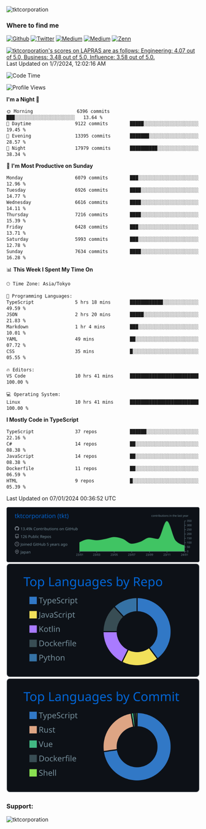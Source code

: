 <p align="left"> <img src="https://komarev.com/ghpvc/?username=tktcorporation&label=Profile%20views&color=0e75b6&style=flat" alt="tktcorporation" /> </p>

<h3>Where to find me</h3>
<p>
<a href="https://github.com/tktcorporation" target="_blank"><img alt="Github" src="https://img.shields.io/badge/GitHub-%2312100E.svg?&style=for-the-badge&logo=Github&logoColor=white" /></a>
<a href="https://twitter.com/tktcorporation" target="_blank"><img alt="Twitter" src="https://img.shields.io/badge/twitter-%231DA1F2.svg?&style=for-the-badge&logo=twitter&logoColor=white" /></a>
<a href="https://www.linkedin.com/in/tktcorporation" target="_blank"><img alt="Medium" src="https://img.shields.io/badge/linkdin-0a66c2.svg?&style=for-the-badge&logo=linkedin&logoColor=white" /></a>
<a href="https://qiita.com/tktcorporation" target="_blank"><img alt="Medium" src="https://img.shields.io/badge/qiita-55C500.svg?&style=for-the-badge&logo=qiita&logoColor=white" /></a>
<a href="https://zenn.dev/tktcorporation" target="_blank"><img alt="Zenn" src="https://img.shields.io/badge/Zenn-3EA8FF.svg?&style=for-the-badge&logo=Zenn&logoColor=white" /></a>
</p>

<!--START_SECTION:lapras-card-->
<p ><a href="https://lapras.com/public/tktcorporation" target="_blank" rel="noopener noreferrer"><img alt="tktcorporation's scores on LAPRAS are as follows: Engineering: 4.07 out of 5.0, Business: 3.48 out of 5.0, Influence: 3.58 out of 5.0." src="https://lapras-card-generator.vercel.app/api/svg?e=4.07&b=3.48&i=3.58&b1=%23232323&b2=%236d6d6d&i1=%23212121&i2=%23818181&l=en" width="300" ></a>  
Last Updated on 1/7/2024, 12:02:16 AM</p>
<!--END_SECTION:lapras-card-->
  
<!--START_SECTION:waka-->
![Code Time](http://img.shields.io/badge/Code%20Time-1%2C343%20hrs-blue)

![Profile Views](http://img.shields.io/badge/Profile%20Views-0-blue)

**I'm a Night 🦉** 

```text
🌞 Morning                6396 commits        ███░░░░░░░░░░░░░░░░░░░░░░   13.64 % 
🌆 Daytime                9122 commits        █████░░░░░░░░░░░░░░░░░░░░   19.45 % 
🌃 Evening                13395 commits       ███████░░░░░░░░░░░░░░░░░░   28.57 % 
🌙 Night                  17979 commits       ██████████░░░░░░░░░░░░░░░   38.34 % 
```
📅 **I'm Most Productive on Sunday** 

```text
Monday                   6079 commits        ███░░░░░░░░░░░░░░░░░░░░░░   12.96 % 
Tuesday                  6926 commits        ████░░░░░░░░░░░░░░░░░░░░░   14.77 % 
Wednesday                6616 commits        ████░░░░░░░░░░░░░░░░░░░░░   14.11 % 
Thursday                 7216 commits        ████░░░░░░░░░░░░░░░░░░░░░   15.39 % 
Friday                   6428 commits        ███░░░░░░░░░░░░░░░░░░░░░░   13.71 % 
Saturday                 5993 commits        ███░░░░░░░░░░░░░░░░░░░░░░   12.78 % 
Sunday                   7634 commits        ████░░░░░░░░░░░░░░░░░░░░░   16.28 % 
```


📊 **This Week I Spent My Time On** 

```text
🕑︎ Time Zone: Asia/Tokyo

💬 Programming Languages: 
TypeScript               5 hrs 18 mins       ████████████░░░░░░░░░░░░░   49.59 % 
JSON                     2 hrs 20 mins       █████░░░░░░░░░░░░░░░░░░░░   21.83 % 
Markdown                 1 hr 4 mins         ███░░░░░░░░░░░░░░░░░░░░░░   10.01 % 
YAML                     49 mins             ██░░░░░░░░░░░░░░░░░░░░░░░   07.72 % 
CSS                      35 mins             █░░░░░░░░░░░░░░░░░░░░░░░░   05.55 % 

🔥 Editors: 
VS Code                  10 hrs 41 mins      █████████████████████████   100.00 % 

💻 Operating System: 
Linux                    10 hrs 41 mins      █████████████████████████   100.00 % 
```

**I Mostly Code in TypeScript** 

```text
TypeScript               37 repos            ██████░░░░░░░░░░░░░░░░░░░   22.16 % 
C#                       14 repos            ██░░░░░░░░░░░░░░░░░░░░░░░   08.38 % 
JavaScript               14 repos            ██░░░░░░░░░░░░░░░░░░░░░░░   08.38 % 
Dockerfile               11 repos            ██░░░░░░░░░░░░░░░░░░░░░░░   06.59 % 
HTML                     9 repos             █░░░░░░░░░░░░░░░░░░░░░░░░   05.39 % 
```




 Last Updated on 07/01/2024 00:36:52 UTC
<!--END_SECTION:waka-->

[![](https://raw.githubusercontent.com/tktcorporation/tktcorporation/master/profile-summary-card-output/github_dark/0-profile-details.svg)](https://github.com/vn7n24fzkq/github-profile-summary-cards)
[![](https://raw.githubusercontent.com/tktcorporation/tktcorporation/master/profile-summary-card-output/github_dark/1-repos-per-language.svg)](https://github.com/vn7n24fzkq/github-profile-summary-cards) [![](https://raw.githubusercontent.com/tktcorporation/tktcorporation/master/profile-summary-card-output/github_dark/2-most-commit-language.svg)](https://github.com/vn7n24fzkq/github-profile-summary-cards)

<h3 align="left">Support:</h3>
<p><a href="https://www.buymeacoffee.com/tktcorporation"> <img align="left" src="https://cdn.buymeacoffee.com/buttons/v2/default-yellow.png" height="50" width="210" alt="tktcorporation" /></a></p><br><br>

